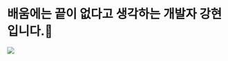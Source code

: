 # 배움에는 끝이 없다고 생각하는 개발자 강현입니다.👋 
<img src="https://img.shields.io/badge/instagram-EB4C36?style=flat-square&logo=instagram&logoColor=white"/>
<!--
**hyunnn12/hyunnn12** is a ✨ _special_ ✨ repository because its `README.md` (this file) appears on your GitHub profile.

Here are some ideas to get you started:

- 🔭 I’m currently working on ...
- 🌱 I’m currently learning ...
- 👯 I’m looking to collaborate on ...
- 🤔 I’m looking for help with ...
- 💬 Ask me about ...
- 📫 How to reach me: ...
- 😄 Pronouns: ...
- ⚡ Fun fact: ...
-->

